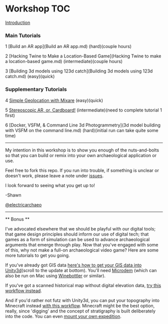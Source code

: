 # Workshop TOC
 [Introduction](introduction.md)

### Main Tutorials
1 [Build an AR app](Build an AR app.md) (hard)(couple hours)

2 [Hacking Twine to Make a Location-Based Game](Hacking Twine to make a location-based game.md) (intermediate)(couple hours)

3 [Building 3d models using 123d catch](Building 3d models using 123d catch.md) (easy)(quick)

### Supplementary Tutorials

4 [Simple Geolocation with Mixare](simple-geolocation.md) (easy)(quick)

5 [Stereoscopic AR, or, Cardboard!](stereoscopic-ar.md) (intermediate)(need to complete tutorial 1 first)

6 [Docker, VSFM, & Command Line 3d Photogrammetry](3d model building with VSFM on the command line.md) (hard)(initial run can take quite some time)

-----
My intention in this workshop is to show you enough of the nuts-and-bolts so that you can build or remix into your own archaeological application or use. 

Feel free to fork this repo. If you run into trouble, if something is unclear or doesn't work, please leave a note under [issues](issues).

I look forward to seeing what you get up to!

-Shawn

[@electricarchaeo](http://twitter.com/electricarchaeo)

-----
** Bonus **

I've advocated elsewhere that we should be playful with our digital tools; that game design principles should inform our use of digital tech; that games as a form of simulation can be used to advance archaeological arguments that emerge through play. Now that you've engaged with some of this, why not make a full-on archaeological video game? Here are some more tutorials to get you going. 

If you've already got GIS data [here's how to get your GIS data into Unity3d](http://electricarchaeology.ca/2015/06/08/importing-gis-data-into-unity/)(scroll to the update at bottom). You'll need [Microdem](http://www.usna.edu/Users/oceano/pguth/website/microdem/microdem.htm) (which can also be run on Mac using [Winebottler](http://winebottler.kronenberg.org/) or similar).

If you've got a scanned historical map without digital elevation data, [try this workflow instead](http://electricarchaeology.ca/2015/06/09/historical-maps-into-unity3d/).

And if you'd rather not futz with Unity3d, you can put your topography into Minecraft instead [with this workflow](http://electricarchaeology.ca/2014/09/30/historical-maps-topography-into-minecraft-qgis/). Minecraft might be the best option, really, since 'digging' and the concept of stratigraphy is built deliberately into the code. You can even [mount your own expedition](http://electricarchaeology.ca/?s=minecraft+expedition).
